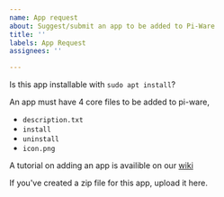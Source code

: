 ```yaml
---
name: App request
about: Suggest/submit an app to be added to Pi-Ware
title: ''
labels: App Request
assignees: ''

---
```


Is this app installable with `sudo apt install`?

An app must have 4 core files to be added to pi-ware,
- ``description.txt``
- ``install``
- ``uninstall``
- ``icon.png``

A tutorial on adding an app is availible on our <a href="https://github.com/zachthecoder14/pi-ware/wiki/Add-apps-to-pi-ware.-(Tutorial)">wiki</a>

If you've created a zip file for this app, upload it here.
